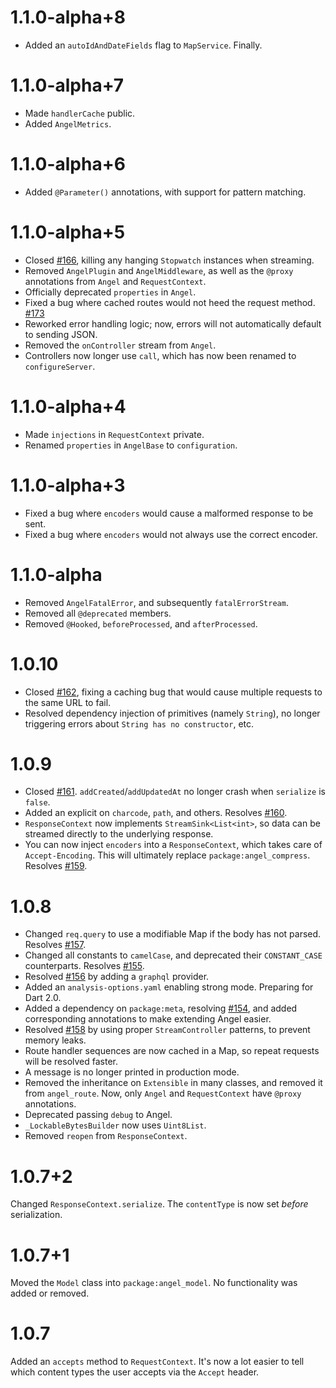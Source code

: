 # 1.1.0-alpha+8
* Added an `autoIdAndDateFields` flag to `MapService`. Finally.

# 1.1.0-alpha+7
* Made `handlerCache` public.
* Added `AngelMetrics`.

# 1.1.0-alpha+6
* Added `@Parameter()` annotations, with support for pattern matching.

# 1.1.0-alpha+5
* Closed [#166](https://github.com/angel-dart/framework/issues/166), killing any hanging `Stopwatch` instances when streaming.
* Removed `AngelPlugin` and `AngelMiddleware`, as well as the `@proxy` annotations from `Angel` and `RequestContext`.
* Officially deprecated `properties` in `Angel`.
* Fixed a bug where cached routes would not heed the request method. [#173](https://github.com/angel-dart/framework/issues/173)
* Reworked error handling logic; now, errors will not automatically default to sending JSON.
* Removed the `onController` stream from `Angel`.
* Controllers now longer use `call`, which has now been renamed to `configureServer`.

# 1.1.0-alpha+4
* Made `injections` in `RequestContext` private.
* Renamed `properties` in `AngelBase` to `configuration`.

# 1.1.0-alpha+3
* Fixed a bug where `encoders` would cause a malformed response to be sent.
* Fixed a bug where `encoders` would not always use the correct encoder.

# 1.1.0-alpha
* Removed `AngelFatalError`, and subsequently `fatalErrorStream`.
* Removed all `@deprecated` members.
* Removed `@Hooked`, `beforeProcessed`, and `afterProcessed`.

# 1.0.10
* Closed [#162](https://github.com/angel-dart/framework/issues/162), fixing a caching bug
that would cause multiple requests to the same URL to fail.
* Resolved dependency injection of primitives (namely `String`), no longer triggering
errors about `String has no constructor`, etc.

# 1.0.9
* Closed [#161](https://github.com/angel-dart/framework/issues/161). `addCreated`/`addUpdatedAt` no longer
crash when `serialize` is `false`.
* Added an explicit on `charcode`, `path`, and others. Resolves
[#160](https://github.com/angel-dart/framework/issues/160).
* `ResponseContext` now implements `StreamSink<List<int>`, so data can be streamed directly to the
underlying response.
* You can now inject `encoders` into a `ResponseContext`, which takes care of `Accept-Encoding`.
This will ultimately replace `package:angel_compress`.
Resolves [#159](https://github.com/angel-dart/framework/issues/159).

# 1.0.8
* Changed `req.query` to use a modifiable Map if the body has not parsed. Resolves
[#157](https://github.com/angel-dart/framework/issues/157).
* Changed all constants to `camelCase`, and deprecated their `CONSTANT_CASE` counterparts. Resolves
[#155](https://github.com/angel-dart/framework/issues/155).
* Resolved [#156](https://github.com/angel-dart/framework/issues/156) by adding a `graphql` provider.
* Added an `analysis-options.yaml` enabling strong mode. Preparing for Dart 2.0.
* Added a dependency on `package:meta`, resolving [#154](https://github.com/angel-dart/framework/issues/154),
and added corresponding annotations to make extending Angel easier.
* Resolved [#158](https://github.com/angel-dart/framework/issues/158) by using proper `StreamController`
patterns, to prevent memory leaks.
* Route handler sequences are now cached in a Map, so repeat requests will be resolved faster.
* A message is no longer printed in production mode.
* Removed the inheritance on `Extensible` in many classes, and removed it from `angel_route`.
Now, only `Angel` and `RequestContext` have `@proxy` annotations.
* Deprecated passing `debug` to Angel.
* `_LockableBytesBuilder` now uses `Uint8List`.
* Removed `reopen` from `ResponseContext`.

# 1.0.7+2
Changed `ResponseContext.serialize`. The `contentType` is now set *before* serialization.

# 1.0.7+1
Moved the `Model` class into `package:angel_model`. No functionality was added or removed.

# 1.0.7
Added an `accepts` method to `RequestContext`. It's now a lot easier to tell which content types the
user accepts via the `Accept` header.